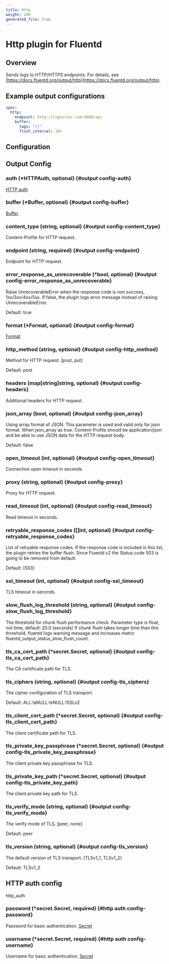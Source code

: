 ```yaml
---
title: Http
weight: 200
generated_file: true
---
```


# Http plugin for Fluentd
## Overview

Sends logs to HTTP/HTTPS endpoints. For details, see [https://docs.fluentd.org/output/http](https://docs.fluentd.org/output/http).

## Example output configurations

```yaml
spec:
  http:
    endpoint: http://logserver.com:9000/api
    buffer:
      tags: "[]"
      flush_interval: 10s
```


## Configuration
## Output Config

### auth (*HTTPAuth, optional) {#output config-auth}

[HTTP auth](#http-auth-config) 


### buffer (*Buffer, optional) {#output config-buffer}

[Buffer](../buffer/) 


### content_type (string, optional) {#output config-content_type}

Content-Profile for HTTP request. 


### endpoint (string, required) {#output config-endpoint}

Endpoint for HTTP request. 


### error_response_as_unrecoverable (*bool, optional) {#output config-error_response_as_unrecoverable}

Raise UnrecoverableError when the response code is non success, 1xx/3xx/4xx/5xx. If false, the plugin logs error message instead of raising UnrecoverableError.

Default: true

### format (*Format, optional) {#output config-format}

[Format](../format/) 


### http_method (string, optional) {#output config-http_method}

Method for HTTP request. [post, put]

Default: post

### headers (map[string]string, optional) {#output config-headers}

Additional headers for HTTP request. 


### json_array (bool, optional) {#output config-json_array}

Using array format of JSON. This parameter is used and valid only for json format. When json_array as true, Content-Profile should be application/json and be able to use JSON data for the HTTP request body.

Default: false

### open_timeout (int, optional) {#output config-open_timeout}

Connection open timeout in seconds. 


### proxy (string, optional) {#output config-proxy}

Proxy for HTTP request. 


### read_timeout (int, optional) {#output config-read_timeout}

Read timeout in seconds. 


### retryable_response_codes ([]int, optional) {#output config-retryable_response_codes}

List of retryable response codes. If the response code is included in this list, the plugin retries the buffer flush. Since Fluentd v2 the Status code 503 is going to be removed from default.

Default: [503]

### ssl_timeout (int, optional) {#output config-ssl_timeout}

TLS timeout in seconds. 


### slow_flush_log_threshold (string, optional) {#output config-slow_flush_log_threshold}

The threshold for chunk flush performance check. Parameter type is float, not time, default: 20.0 (seconds) If chunk flush takes longer time than this threshold, fluentd logs warning message and increases metric fluentd_output_status_slow_flush_count. 


### tls_ca_cert_path (*secret.Secret, optional) {#output config-tls_ca_cert_path}

The CA certificate path for TLS. 


### tls_ciphers (string, optional) {#output config-tls_ciphers}

The cipher configuration of TLS transport.

Default: ALL:!aNULL:!eNULL:!SSLv2

### tls_client_cert_path (*secret.Secret, optional) {#output config-tls_client_cert_path}

The client certificate path for TLS. 


### tls_private_key_passphrase (*secret.Secret, optional) {#output config-tls_private_key_passphrase}

The client private key passphrase for TLS. 


### tls_private_key_path (*secret.Secret, optional) {#output config-tls_private_key_path}

The client private key path for TLS. 


### tls_verify_mode (string, optional) {#output config-tls_verify_mode}

The verify mode of TLS. [peer, none]

Default: peer

### tls_version (string, optional) {#output config-tls_version}

The default version of TLS transport. [TLSv1_1, TLSv1_2]

Default: TLSv1_2


## HTTP auth config

http_auth

### password (*secret.Secret, required) {#http auth config-password}

Password for basic authentication. [Secret](../secret/) 


### username (*secret.Secret, required) {#http auth config-username}

Username for basic authentication. [Secret](../secret/) 



